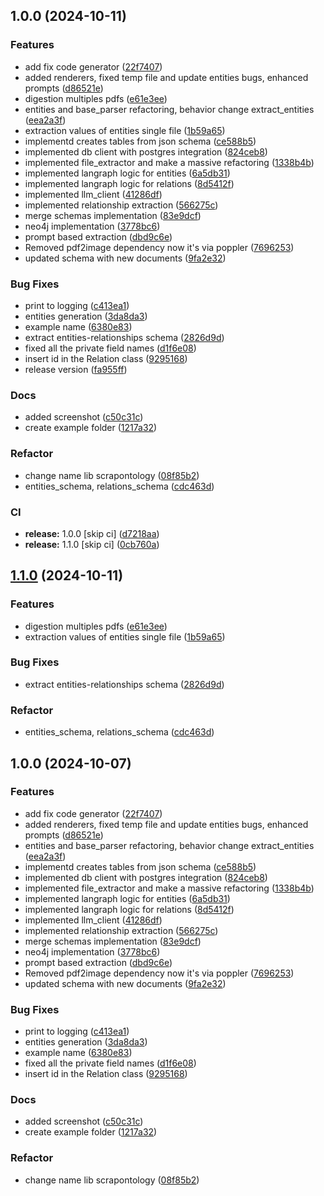 ## 1.0.0 (2024-10-11)


### Features

* add fix code generator ([22f7407](https://github.com/ScrapeGraphAI/Scrapontology/commit/22f74073f54b8ff297e225877caadc041bc4ba07))
* added renderers, fixed temp file and update entities bugs, enhanced prompts ([d86521e](https://github.com/ScrapeGraphAI/Scrapontology/commit/d86521e7f19a1bfd55937fc1c0760a898a14b5d5))
* digestion multiples pdfs ([e61e3ee](https://github.com/ScrapeGraphAI/Scrapontology/commit/e61e3ee21594c30f3e55eaee736966fe019139f5))
* entities and base_parser refactoring, behavior change extract_entities ([eea2a3f](https://github.com/ScrapeGraphAI/Scrapontology/commit/eea2a3f4e4c02d2955fbe62925fc7771d59c633b))
* extraction values of entities single file ([1b59a65](https://github.com/ScrapeGraphAI/Scrapontology/commit/1b59a657d4b642a94ff95bfe011ed392930c7dc7))
* implementd creates tables from json schema ([ce588b5](https://github.com/ScrapeGraphAI/Scrapontology/commit/ce588b59f06519625e3185b329d3c7ed8174bb81))
* implemented db client with postgres integration ([824ceb8](https://github.com/ScrapeGraphAI/Scrapontology/commit/824ceb85015ff221e4d151fbb6f1bd21683ab1c3))
* implemented file_extractor and make a massive refactoring ([1338b4b](https://github.com/ScrapeGraphAI/Scrapontology/commit/1338b4b137fc86015184e4c6089696a8d440d627))
* implemented langraph logic for entities ([6a5db31](https://github.com/ScrapeGraphAI/Scrapontology/commit/6a5db313d3eee74a1c14f4e73d2b73989899bc80))
* implemented langraph logic for relations ([8d5412f](https://github.com/ScrapeGraphAI/Scrapontology/commit/8d5412fde77db78a26ef19ee37ddd4431df60198))
* implemented llm_client ([41286df](https://github.com/ScrapeGraphAI/Scrapontology/commit/41286df944e3a3b7adf3f4790c20fa675a2c0641))
* implemented relationship extraction ([566275c](https://github.com/ScrapeGraphAI/Scrapontology/commit/566275c0cbed3007514d7457713b6c1dbbeb6676))
* merge schemas implementation ([83e9dcf](https://github.com/ScrapeGraphAI/Scrapontology/commit/83e9dcf149846a6dd7cb0f38e1aeea502b9778fb))
* neo4j implementation ([3778bc6](https://github.com/ScrapeGraphAI/Scrapontology/commit/3778bc69e35d1f059ca4c06a3ca7a060af8b19d2))
* prompt based extraction ([dbd9c6e](https://github.com/ScrapeGraphAI/Scrapontology/commit/dbd9c6e399e85950679afd2d641ea94aec4c5a79))
* Removed pdf2image dependency now it's via poppler ([7696253](https://github.com/ScrapeGraphAI/Scrapontology/commit/76962530a684651747bd38e7131532447211d00d))
* updated schema with new documents ([9fa2e32](https://github.com/ScrapeGraphAI/Scrapontology/commit/9fa2e32b7d3b76443ff2a6a8ba0f5fc84fde7c4f))


### Bug Fixes

*  print to logging ([c413ea1](https://github.com/ScrapeGraphAI/Scrapontology/commit/c413ea1430fe0ace7f6fe69aa86004239dcd54f9))
* entities generation ([3da8da3](https://github.com/ScrapeGraphAI/Scrapontology/commit/3da8da3eb7439e2204a56deedeb859aa20102edf))
* example name ([6380e83](https://github.com/ScrapeGraphAI/Scrapontology/commit/6380e835946d6adf64abd1c098e73c11ad3dede7))
* extract entities-relationships schema ([2826d9d](https://github.com/ScrapeGraphAI/Scrapontology/commit/2826d9d93d06416db84155007be87e7e7d4ca2ca))
* fixed all the private field names ([d1f6e08](https://github.com/ScrapeGraphAI/Scrapontology/commit/d1f6e0844dcd6bdb0fdeb3cbe4f32795805ac8df))
* insert id in the Relation class ([9295168](https://github.com/ScrapeGraphAI/Scrapontology/commit/92951686dbecf8ff1d8f839648466bd3dfa33b60))
* release version ([fa955ff](https://github.com/ScrapeGraphAI/Scrapontology/commit/fa955ff487482fea4b3cf6876bd587a9c4484f93))


### Docs

* added screenshot ([c50c31c](https://github.com/ScrapeGraphAI/Scrapontology/commit/c50c31c789a90bc1aa549baea9d2f8f01b5bffa0))
* create example folder ([1217a32](https://github.com/ScrapeGraphAI/Scrapontology/commit/1217a32903fdc1cb52b45da7d566fd7a3c8d1d82))


### Refactor

* change name lib scrapontology ([08f85b2](https://github.com/ScrapeGraphAI/Scrapontology/commit/08f85b2abaf7655f4892e9635b74635a9e76263a))
* entities_schema, relations_schema ([cdc463d](https://github.com/ScrapeGraphAI/Scrapontology/commit/cdc463d6e5ee949568a977cfca1e6ceaf8d98899))


### CI

* **release:** 1.0.0 [skip ci] ([d7218aa](https://github.com/ScrapeGraphAI/Scrapontology/commit/d7218aa687e8ecbf30accd325330b45c9abe653e))
* **release:** 1.1.0 [skip ci] ([0cb760a](https://github.com/ScrapeGraphAI/Scrapontology/commit/0cb760a2c9e6c5c0771480a5e380fced68d33514))

## [1.1.0](https://github.com/ScrapeGraphAI/Scrapontology/compare/v1.0.0...v1.1.0) (2024-10-11)


### Features

* digestion multiples pdfs ([e61e3ee](https://github.com/ScrapeGraphAI/Scrapontology/commit/e61e3ee21594c30f3e55eaee736966fe019139f5))
* extraction values of entities single file ([1b59a65](https://github.com/ScrapeGraphAI/Scrapontology/commit/1b59a657d4b642a94ff95bfe011ed392930c7dc7))


### Bug Fixes

* extract entities-relationships schema ([2826d9d](https://github.com/ScrapeGraphAI/Scrapontology/commit/2826d9d93d06416db84155007be87e7e7d4ca2ca))


### Refactor

* entities_schema, relations_schema ([cdc463d](https://github.com/ScrapeGraphAI/Scrapontology/commit/cdc463d6e5ee949568a977cfca1e6ceaf8d98899))

## 1.0.0 (2024-10-07)


### Features

* add fix code generator ([22f7407](https://github.com/ScrapeGraphAI/Scrapontology/commit/22f74073f54b8ff297e225877caadc041bc4ba07))
* added renderers, fixed temp file and update entities bugs, enhanced prompts ([d86521e](https://github.com/ScrapeGraphAI/Scrapontology/commit/d86521e7f19a1bfd55937fc1c0760a898a14b5d5))
* entities and base_parser refactoring, behavior change extract_entities ([eea2a3f](https://github.com/ScrapeGraphAI/Scrapontology/commit/eea2a3f4e4c02d2955fbe62925fc7771d59c633b))
* implementd creates tables from json schema ([ce588b5](https://github.com/ScrapeGraphAI/Scrapontology/commit/ce588b59f06519625e3185b329d3c7ed8174bb81))
* implemented db client with postgres integration ([824ceb8](https://github.com/ScrapeGraphAI/Scrapontology/commit/824ceb85015ff221e4d151fbb6f1bd21683ab1c3))
* implemented file_extractor and make a massive refactoring ([1338b4b](https://github.com/ScrapeGraphAI/Scrapontology/commit/1338b4b137fc86015184e4c6089696a8d440d627))
* implemented langraph logic for entities ([6a5db31](https://github.com/ScrapeGraphAI/Scrapontology/commit/6a5db313d3eee74a1c14f4e73d2b73989899bc80))
* implemented langraph logic for relations ([8d5412f](https://github.com/ScrapeGraphAI/Scrapontology/commit/8d5412fde77db78a26ef19ee37ddd4431df60198))
* implemented llm_client ([41286df](https://github.com/ScrapeGraphAI/Scrapontology/commit/41286df944e3a3b7adf3f4790c20fa675a2c0641))
* implemented relationship extraction ([566275c](https://github.com/ScrapeGraphAI/Scrapontology/commit/566275c0cbed3007514d7457713b6c1dbbeb6676))
* merge schemas implementation ([83e9dcf](https://github.com/ScrapeGraphAI/Scrapontology/commit/83e9dcf149846a6dd7cb0f38e1aeea502b9778fb))
* neo4j implementation ([3778bc6](https://github.com/ScrapeGraphAI/Scrapontology/commit/3778bc69e35d1f059ca4c06a3ca7a060af8b19d2))
* prompt based extraction ([dbd9c6e](https://github.com/ScrapeGraphAI/Scrapontology/commit/dbd9c6e399e85950679afd2d641ea94aec4c5a79))
* Removed pdf2image dependency now it's via poppler ([7696253](https://github.com/ScrapeGraphAI/Scrapontology/commit/76962530a684651747bd38e7131532447211d00d))
* updated schema with new documents ([9fa2e32](https://github.com/ScrapeGraphAI/Scrapontology/commit/9fa2e32b7d3b76443ff2a6a8ba0f5fc84fde7c4f))


### Bug Fixes

*  print to logging ([c413ea1](https://github.com/ScrapeGraphAI/Scrapontology/commit/c413ea1430fe0ace7f6fe69aa86004239dcd54f9))
* entities generation ([3da8da3](https://github.com/ScrapeGraphAI/Scrapontology/commit/3da8da3eb7439e2204a56deedeb859aa20102edf))
* example name ([6380e83](https://github.com/ScrapeGraphAI/Scrapontology/commit/6380e835946d6adf64abd1c098e73c11ad3dede7))
* fixed all the private field names ([d1f6e08](https://github.com/ScrapeGraphAI/Scrapontology/commit/d1f6e0844dcd6bdb0fdeb3cbe4f32795805ac8df))
* insert id in the Relation class ([9295168](https://github.com/ScrapeGraphAI/Scrapontology/commit/92951686dbecf8ff1d8f839648466bd3dfa33b60))


### Docs

* added screenshot ([c50c31c](https://github.com/ScrapeGraphAI/Scrapontology/commit/c50c31c789a90bc1aa549baea9d2f8f01b5bffa0))
* create example folder ([1217a32](https://github.com/ScrapeGraphAI/Scrapontology/commit/1217a32903fdc1cb52b45da7d566fd7a3c8d1d82))


### Refactor

* change name lib scrapontology ([08f85b2](https://github.com/ScrapeGraphAI/Scrapontology/commit/08f85b2abaf7655f4892e9635b74635a9e76263a))
